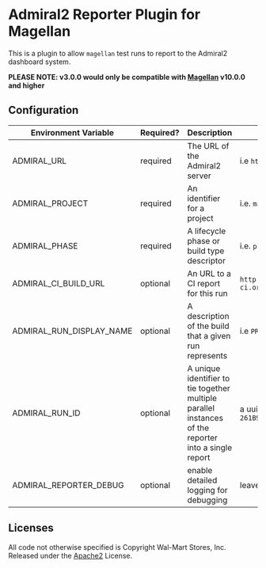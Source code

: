 # Admiral2 Reporter Plugin for Magellan

This is a plugin to allow `magellan` test runs to report to the Admiral2 dashboard system.

**PLEASE NOTE: v3.0.0 would only be compatible with [Magellan](https://github.com/TestArmada/magellan) v10.0.0 and higher**

## Configuration

|Environment Variable|Required?|Description|Example|
|---|---|---|---|
|ADMIRAL_URL|required|The URL of the Admiral2 server|i.e `http://host-where-admiral-lives:3000/`|
|ADMIRAL_PROJECT|required|An identifier for a project|i.e. `main-app`, `blog`, `product-page`, etc|
|ADMIRAL_PHASE|required|A lifecycle phase or build type descriptor|i.e. `pr-verify`, `master-verify`, etc|
|ADMIRAL_CI_BUILD_URL|optional|An URL to a CI report for this run|`http://travis-ci.org/SomeOrg/someproject/builds/189605665`|
|ADMIRAL_RUN_DISPLAY_NAME|optional|A description of the build that a given run represents|i.e `PR #26 - add unit tests`|
|ADMIRAL_RUN_ID|optional|A unique identifier to tie together multiple parallel instances of the reporter into a single report|a uuid string, i.e. `462E43EA-002B-4F4B-A711-261B9894E4AA`|
|ADMIRAL_REPORTER_DEBUG|optional|enable detailed logging for debugging|leave undefined or set to `1`|

## Licenses

All code not otherwise specified is Copyright Wal-Mart Stores, Inc.
Released under the [Apache2](./LICENSE) License.
